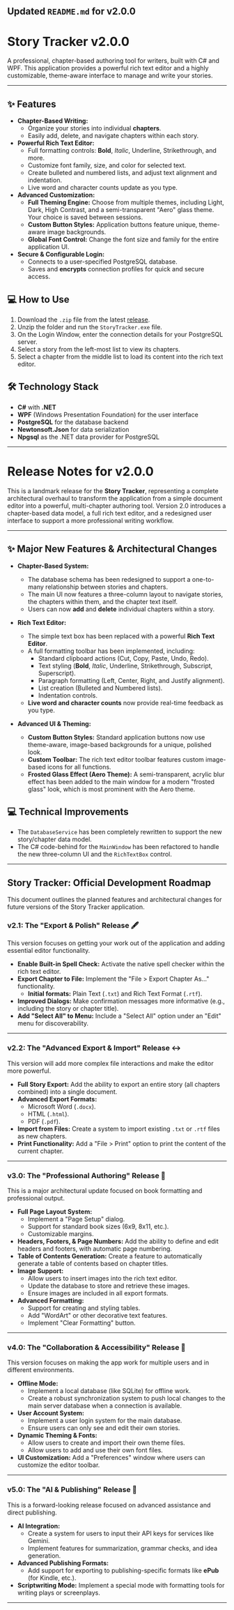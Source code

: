 
## Updated `README.md` for v2.0.0

# Story Tracker v2.0.0

A professional, chapter-based authoring tool for writers, built with C\# and WPF. This application provides a powerful rich text editor and a highly customizable, theme-aware interface to manage and write your stories.

-----

## ✨ Features

  * **Chapter-Based Writing:**
      * Organize your stories into individual **chapters**.
      * Easily add, delete, and navigate chapters within each story.
  * **Powerful Rich Text Editor:**
      * Full formatting controls: **Bold**, *Italic*, Underline, Strikethrough, and more.
      * Customize font family, size, and color for selected text.
      * Create bulleted and numbered lists, and adjust text alignment and indentation.
      * Live word and character counts update as you type.
  * **Advanced Customization:**
      * **Full Theming Engine:** Choose from multiple themes, including Light, Dark, High Contrast, and a semi-transparent "Aero" glass theme. Your choice is saved between sessions.
      * **Custom Button Styles:** Application buttons feature unique, theme-aware image backgrounds.
      * **Global Font Control:** Change the font size and family for the entire application UI.
  * **Secure & Configurable Login:**
      * Connects to a user-specified PostgreSQL database.
      * Saves and **encrypts** connection profiles for quick and secure access.

## 💻 How to Use

1.  Download the `.zip` file from the latest [release](https://www.google.com/search?q=https://github.com/YOUR_USERNAME/YOUR_REPOSITORY/releases).
2.  Unzip the folder and run the `StoryTracker.exe` file.
3.  On the Login Window, enter the connection details for your PostgreSQL server.
4.  Select a story from the left-most list to view its chapters.
5.  Select a chapter from the middle list to load its content into the rich text editor.

## 🛠️ Technology Stack

  * **C\#** with **.NET**
  * **WPF** (Windows Presentation Foundation) for the user interface
  * **PostgreSQL** for the database backend
  * **Newtonsoft.Json** for data serialization
  * **Npgsql** as the .NET data provider for PostgreSQL

    
----------------------------------------------------------------------------------------------

# Release Notes for v2.0.0

This is a landmark release for the **Story Tracker**, representing a complete architectural overhaul to transform the application from a simple document editor into a powerful, multi-chapter authoring tool. Version 2.0 introduces a chapter-based data model, a full rich text editor, and a redesigned user interface to support a more professional writing workflow.

-----

## ✨ Major New Features & Architectural Changes

  * **Chapter-Based System:**

      * The database schema has been redesigned to support a one-to-many relationship between stories and chapters.
      * The main UI now features a three-column layout to navigate stories, the chapters within them, and the chapter text itself.
      * Users can now **add** and **delete** individual chapters within a story.

  * **Rich Text Editor:**

      * The simple text box has been replaced with a powerful **Rich Text Editor**.
      * A full formatting toolbar has been implemented, including:
          * Standard clipboard actions (Cut, Copy, Paste, Undo, Redo).
          * Text styling (**Bold**, *Italic*, Underline, Strikethrough, Subscript, Superscript).
          * Paragraph formatting (Left, Center, Right, and Justify alignment).
          * List creation (Bulleted and Numbered lists).
          * Indentation controls.
      * **Live word and character counts** now provide real-time feedback as you type.

  * **Advanced UI & Theming:**

      * **Custom Button Styles:** Standard application buttons now use theme-aware, image-based backgrounds for a unique, polished look.
      * **Custom Toolbar:** The rich text editor toolbar features custom image-based icons for all functions.
      * **Frosted Glass Effect (Aero Theme):** A semi-transparent, acrylic blur effect has been added to the main window for a modern "frosted glass" look, which is most prominent with the Aero theme.

## 💻 Technical Improvements

  * The `DatabaseService` has been completely rewritten to support the new story/chapter data model.
  * The C\# code-behind for the `MainWindow` has been refactored to handle the new three-column UI and the `RichTextBox` control.


***

## **Story Tracker: Official Development Roadmap**

This document outlines the planned features and architectural changes for future versions of the Story Tracker application.

### **v2.1: The "Export & Polish" Release** 🖋️

This version focuses on getting your work out of the application and adding essential editor functionality.

* **Enable Built-in Spell Check:** Activate the native spell checker within the rich text editor.
* **Export Chapter to File:** Implement the "File > Export Chapter As..." functionality.
    * **Initial formats:** Plain Text (`.txt`) and Rich Text Format (`.rtf`).
* **Improved Dialogs:** Make confirmation messages more informative (e.g., including the story or chapter title).
* **Add "Select All" to Menu:** Include a "Select All" option under an "Edit" menu for discoverability.

---

### **v2.2: The "Advanced Export & Import" Release** ↔️

This version will add more complex file interactions and make the editor more powerful.

* **Full Story Export:** Add the ability to export an entire story (all chapters combined) into a single document.
* **Advanced Export Formats:**
    * Microsoft Word (`.docx`).
    * HTML (`.html`).
    * PDF (`.pdf`).
* **Import from Files:** Create a system to import existing `.txt` or `.rtf` files as new chapters.
* **Print Functionality:** Add a "File > Print" option to print the content of the current chapter.

---

### **v3.0: The "Professional Authoring" Release** 📖

This is a major architectural update focused on book formatting and professional output.

* **Full Page Layout System:**
    * Implement a "Page Setup" dialog.
    * Support for standard book sizes (6x9, 8x11, etc.).
    * Customizable margins.
* **Headers, Footers, & Page Numbers:** Add the ability to define and edit headers and footers, with automatic page numbering.
* **Table of Contents Generation:** Create a feature to automatically generate a table of contents based on chapter titles.
* **Image Support:**
    * Allow users to insert images into the rich text editor.
    * Update the database to store and retrieve these images.
    * Ensure images are included in all export formats.
* **Advanced Formatting:**
    * Support for creating and styling tables.
    * Add "WordArt" or other decorative text features.
    * Implement "Clear Formatting" button.

---

### **v4.0: The "Collaboration & Accessibility" Release** 👥

This version focuses on making the app work for multiple users and in different environments.

* **Offline Mode:**
    * Implement a local database (like SQLite) for offline work.
    * Create a robust synchronization system to push local changes to the main server database when a connection is available.
* **User Account System:**
    * Implement a user login system for the main database.
    * Ensure users can only see and edit their own stories.
* **Dynamic Theming & Fonts:**
    * Allow users to create and import their own theme files.
    * Allow users to add and use their own font files.
* **UI Customization:** Add a "Preferences" window where users can customize the editor toolbar.

---

### **v5.0: The "AI & Publishing" Release** 🤖

This is a forward-looking release focused on advanced assistance and direct publishing.

* **AI Integration:**
    * Create a system for users to input their API keys for services like Gemini.
    * Implement features for summarization, grammar checks, and idea generation.
* **Advanced Publishing Formats:**
    * Add support for exporting to publishing-specific formats like **ePub** (for Kindle, etc.).
* **Scriptwriting Mode:** Implement a special mode with formatting tools for writing plays or screenplays.

***
